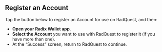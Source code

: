 ## Register an Account

Tap the button below to register an Account for use on RadQuest, and then:

* **Open your Radix Wallet app**.
* **Select the Account** you want to use with RadQuest to register it (if you have more than one).
* At the “Success” screen, return to RadQuest to continue.
